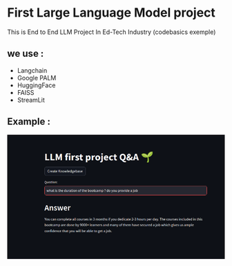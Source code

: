 # First Large Language Model project

This is End to End LLM Project In Ed-Tech Industry (codebasics exemple)

## we use : 
-   Langchain  
-   Google PALM 
-   HuggingFace
-   FAISS 
-   StreamLit

## Example :
![Capture d’écran du 2023-11-06 17-34-56.png](Capture%20d%E2%80%99%C3%A9cran%20du%202023-11-06%2017-34-56.png)